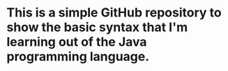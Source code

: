 # This is a simple GitHub repository to show the basic syntax that I'm learning out of the Java programming language.
